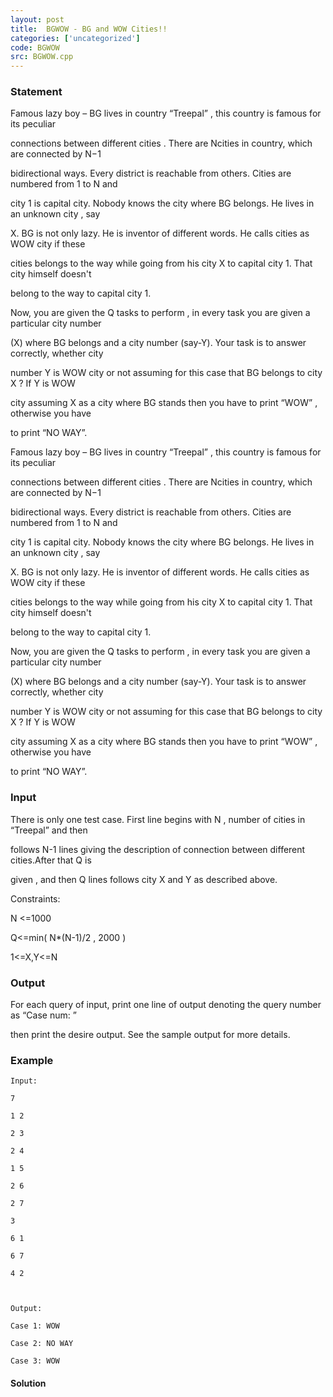 ```yaml
---
layout: post
title:  BGWOW - BG and WOW Cities!!
categories: ['uncategorized']
code: BGWOW
src: BGWOW.cpp
---
```


### **Statement**

Famous lazy boy – BG lives in country “Treepal” , this country is famous for
its peculiar

connections between different cities . There are Ncities in country, which are
connected by N−1

bidirectional ways. Every district is reachable from others. Cities are
numbered from 1 to N and

city 1 is capital city. Nobody knows the city where BG belongs. He lives in an
unknown city , say

X. BG is not only lazy. He is inventor of different words. He calls cities as
WOW city if these

cities belongs to the way while going from his city X to capital city 1. That
city himself doesn't

belong to the way to capital city 1.

Now, you are given the Q tasks to perform , in every task you are given a
particular city number

(X) where BG belongs and a city number (say-Y). Your task is to answer
correctly, whether city

number Y is WOW city or not assuming for this case that BG belongs to city X ?
If Y is WOW

city assuming X as a city where BG stands then you have to print “WOW” ,
otherwise you have

to print “NO WAY”.

Famous lazy boy – BG lives in country “Treepal” , this country is famous for
its peculiar

connections between different cities . There are Ncities in country, which are
connected by N−1

bidirectional ways. Every district is reachable from others. Cities are
numbered from 1 to N and

city 1 is capital city. Nobody knows the city where BG belongs. He lives in an
unknown city , say

X. BG is not only lazy. He is inventor of different words. He calls cities as
WOW city if these

cities belongs to the way while going from his city X to capital city 1. That
city himself doesn't

belong to the way to capital city 1.

Now, you are given the Q tasks to perform , in every task you are given a
particular city number

(X) where BG belongs and a city number (say-Y). Your task is to answer
correctly, whether city

number Y is WOW city or not assuming for this case that BG belongs to city X ?
If Y is WOW

city assuming X as a city where BG stands then you have to print “WOW” ,
otherwise you have

to print “NO WAY”.

### Input

There is only one test case. First line begins with N , number of cities in
“Treepal” and then

follows N-1 lines giving the description of connection between different
cities.After that Q is

given , and then Q lines follows city X and Y as described above.

Constraints:

N <=1000

Q<=min( N*(N-1)/2 , 2000 )

1<=X,Y<=N

### Output

For each query of input, print one line of output denoting the query number as
“Case num: ”

then print the desire output. See the sample output for more details.

### Example

    
    
    Input:
    7
    1 2
    2 3
    2 4
    1 5
    2 6
    2 7
    3
    6 1
    6 7
    4 2
    
    Output:
    Case 1: WOW
    Case 2: NO WAY
    Case 3: WOW
    



#### **Solution**



